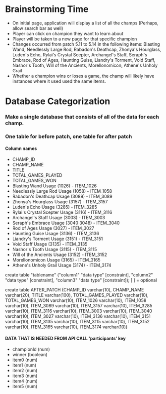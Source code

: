 # Brainstorming Time

* On initial page, application will display a list of all the champs (Perhaps, allow search bar as well)
* Player can click on champion they want to learn about
* Player will be taken to a new page for that specific champion
* Changes occurred from patch 5.11 to 5.14 in the following items: Blasting Wand, Needlessly Large Rod, Rabadon's Deathcap, Zhonya's Hourglass, Luden's Echo, Rylai's Crystal Scepter, Archangel's Staff, Seraph's Embrace, Rod of Ages, Haunting Guise, Liandry's Torment, Void Staff, Nashor's Tooth, Will of the Ancients, Morellonomicon, Athene's Unholy Grail
* Whether a champion wins or loses a game, the champ will likely have instances where it used used the same items. 



# Database Categorization
### Make a single database that consists of all of the data for each champ. 
### One table for before patch, one table for after patch



#### Column names
* CHAMP_ID
* CHAMP_NAME
* TITLE
* TOTAL_GAMES_PLAYED
* TOTAL_GAMES_WON
* Blasting Wand Usage (1026) - ITEM_1026
* Needlessly Large Rod Usage (1058) - ITEM_1058
* Rabadon's Deathcap Usage (3089) - ITEM_3089
* Zhonya's Hourglass Usage (3157) - ITEM_3157
* Luden's Echo Usage (3285) - ITEM_3285
* Rylai's Crystal Scepter Usage (3116) - ITEM_3116
* Archangel's Staff Usage (3003) - ITEM_3003
* Seraph's Embrace Usage (3040 3048) - ITEM_3040
* Rod of Ages Usage (3027) - ITEM_3027
* Haunting Guise Usage (3136) - ITEM_3136
* Liandry's Torment Usage (3151) - ITEM_3151
* Void Staff Usage (3135) - ITEM_3135
* Nashor's Tooth Usage (3115) - ITEM_3115
* Will of the Ancients Usage (3152) - ITEM_3152
* Morellonomicon Usage (3165) - ITEM_3165
* Athene's Unholy Grail Usage (3174) - ITEM_3174

create table "tablename"
("column1" "data type" 
         [constraint],
 "column2" "data type" 
         [constraint],
 "column3" "data type" 
        [constraint]);
 [ ] = optional

create table AFTER_PATCH
(CHAMP_ID varchar(10), 
CHAMP_NAME varchar(20), 
TITLE varchar(100), 
TOTAL_GAMES_PLAYED varchar(10),
TOTAL_GAMES_WON varchar(10),
ITEM_1026 varchar(10), 
ITEM_1058 varchar(10), 
ITEM_3089 varchar(10), 
ITEM_3157 varchar(10), 
ITEM_3285 varchar(10), 
ITEM_3116 varchar(10), 
ITEM_3003 varchar(10), 
ITEM_3040 varchar(10), 
ITEM_3027 varchar(10), 
ITEM_3136 varchar(10), 
ITEM_3151 varchar(10), 
ITEM_3135 varchar(10),
ITEM_3115 varchar(10), 
ITEM_3152 varchar(10), 
ITEM_3165 varchar(10),
ITEM_3174 varchar(10))

#### DATA THAT IS NEEDED FROM API CALL 'participants' key
* championId (num)
* winner (boolean)
* item0 (num)
* item1 (num)
* item2 (num)
* item3 (num)
* item4 (num)
* item5 (num)